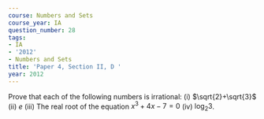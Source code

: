```yaml
---
course: Numbers and Sets
course_year: IA
question_number: 28
tags:
- IA
- '2012'
- Numbers and Sets
title: 'Paper 4, Section II, D '
year: 2012
---
```




Prove that each of the following numbers is irrational:
(i) $\sqrt{2}+\sqrt{3}$
(ii) $e$
(iii) The real root of the equation $x^{3}+4 x-7=0$
(iv) $\log _{2} 3$.